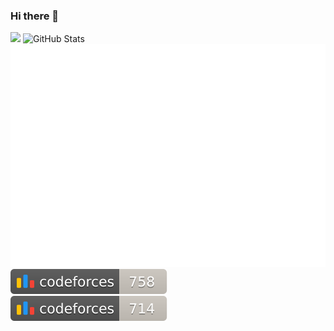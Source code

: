 ### Hi there 👋
![](https://leetcard.jacoblin.cool/ArifXx1?ext=heatmap)
![GitHub Stats](https://github-readme-stats.vercel.app/api?username=ArifAhmed120829&theme=tokyonight)
![](https://raw.githubusercontent.com/ArifAhmed120829/cf_statss/main/output/light_card.svg#gh-dark-mode-only)
![](https://raw.githubusercontent.com/ArifAhmed120829/cf_statss/main/output/max_rating.svg)
![](https://raw.githubusercontent.com/ArifAhmed120829/cf_statss/main/output/rating.svg)

